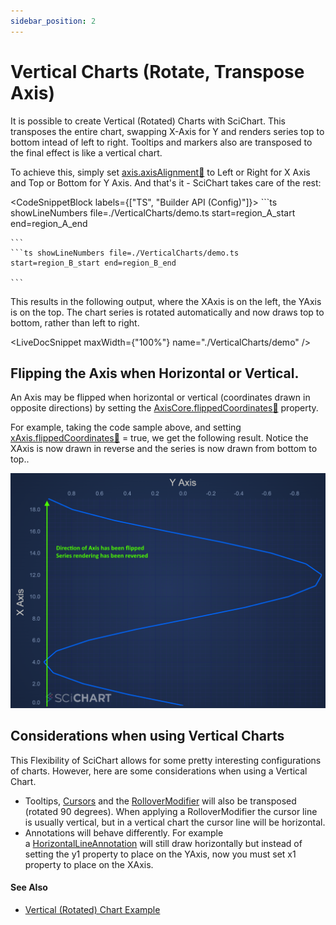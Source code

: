 ```yaml
---
sidebar_position: 2
---
```


# Vertical Charts (Rotate, Transpose Axis)

It is possible to create Vertical (Rotated) Charts with SciChart. This transposes the entire chart, swapping X-Axis for Y and renders series top to bottom intead of left to right. Tooltips and markers also are transposed to the final effect is like a vertical chart.

<ChartFromSciChartDemo src="https://demo.scichart.com/iframe/javascript-oil-and-gas-dashboard-showcase" title="JavaScript Oil and Gas Dashboard" description="showing a use-case of transposing the X,Y axis to achieve a vertical chart, visualising well drill depth." />

To achieve this, simply set [axis.axisAlignment:blue_book:](https://www.scichart.com/documentation/js/current/typedoc/classes/axisbase2d.html#axisalignment) to Left or Right for X Axis and Top or Bottom for Y Axis. And that's it - SciChart takes care of the rest:

<CodeSnippetBlock labels={["TS", "Builder API (Config)"]}>
    ```ts showLineNumbers file=./VerticalCharts/demo.ts start=region_A_start end=region_A_end

    ```
    ```ts showLineNumbers file=./VerticalCharts/demo.ts start=region_B_start end=region_B_end

    ```

</CodeSnippetBlock>

This results in the following output, where the XAxis is on the left, the YAxis is on the top. The chart series is rotated automatically and now draws top to bottom, rather than left to right.

<LiveDocSnippet maxWidth={"100%"} name="./VerticalCharts/demo" />

Flipping the Axis when Horizontal or Vertical.
----------------------------------------------

An Axis may be flipped when horizontal or vertical (coordinates drawn in opposite directions) by setting the [AxisCore.flippedCoordinates:blue_book:](https://www.scichart.com/documentation/js/current/typedoc/classes/axiscore.html#flippedcoordinates) property.

For example, taking the code sample above, and setting [xAxis.flippedCoordinates:blue_book:](https://www.scichart.com/documentation/js/current/typedoc/classes/axiscore.html#flippedcoordinates) = true, we get the following result. Notice the XAxis is now drawn in reverse and the series is now drawn from bottom to top..

![](img/1.png)

Considerations when using Vertical Charts
-----------------------------------------

This Flexibility of SciChart allows for some pretty interesting configurations of charts. However, here are some considerations when using a Vertical Chart.

*   Tooltips, [Cursors](/docs/2d-charts/chart-modifier-api/cursor-modifier/cursor-modifier-overview) and the [RolloverModifier](/docs/2d-charts/chart-modifier-api/rollover-modifier) will also be transposed (rotated 90 degrees). When applying a RolloverModifier the cursor line is usually vertical, but in a vertical chart the cursor line will be horizontal.
*   Annotations will behave differently. For example a [HorizontalLineAnnotation](/docs/2d-charts/annotations-api/horizontal-line-annotation) will still draw horizontally but instead of setting the y1 property to place on the YAxis, now you must set x1 property to place on the XAxis.

#### See Also

* [Vertical (Rotated) Chart Example](https://demo.scichart.com/javascript-vertical-charts)

